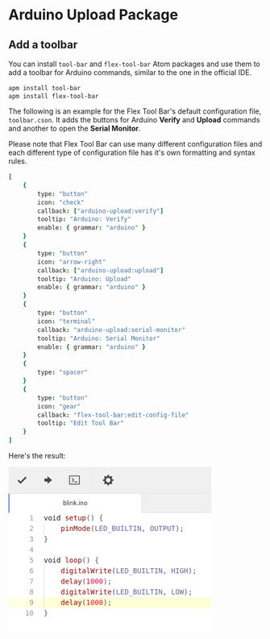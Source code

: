 # Arduino Upload Package

## Add a toolbar

You can install `tool-bar` and `flex-tool-bar` Atom packages and use them to add a toolbar for Arduino commands, similar to the one in the official IDE.

	apm install tool-bar
	apm install flex-tool-bar

The following is an example for the Flex Tool Bar's default configuration file, `toolbar.cson`. It adds the buttons for Arduino **Verify** and **Upload** commands and another to open the **Serial Monitor**.

Please note that Flex Tool Bar can use many different configuration files and each different type of configuration file has it's own formatting and syntax rules.

```coffeescript
[
	{
		type: "button"
		icon: "check"
		callback: ["arduino-upload:verify"]
		tooltip: "Arduino: Verify"
		enable: { grammar: "arduino" }
	}
	{
		type: "button"
		icon: "arrow-right"
		callback: ["arduino-upload:upload"]
		tooltip: "Arduino: Upload"
		enable: { grammar: "arduino" }
	}
	{
		type: "button"
		icon: "terminal"
		callback: "arduino-upload:serial-monitor"
		tooltip: "Arduino: Serial Monitor"
		enable: { grammar: "arduino" }
	}
	{
		type: "spacer"
	}
	{
		type: "button"
		icon: "gear"
		callback: "flex-tool-bar:edit-config-file"
		tooltip: "Edit Tool Bar"
	}
]
```

Here's the result:

![tool-bar.png](screenshots/tool-bar.png)
